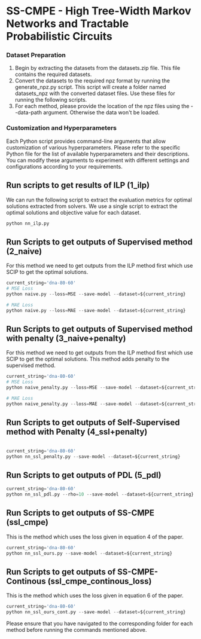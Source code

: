 # SS-CMPE - High Tree-Width Markov Networks and Tractable Probabilistic Circuits

### Dataset Preparation

1. Begin by extracting the datasets from the datasets.zip file. This file contains the required datasets.
2. Convert the datasets to the required npz format by running the generate_npz.py script. This script will create a folder named datasets_npz with the converted dataset files. Use these files for running the following scripts.
3. For each method, please provide the location of the npz files using the --data-path argument. Otherwise the data won't be loaded.

### Customization and Hyperparameters

Each Python script provides command-line arguments that allow customization of various hyperparameters. Please refer to the specific Python file for the list of available hyperparameters and their descriptions. You can modify these arguments to experiment with different settings and configurations according to your requirements.

## Run scripts to get results of ILP (1_ilp)

We can run the following script to extract the evaluation metrics for optimal solutions extracted from solvers. We use a single script to extract the optimal solutions and objective value for each dataset.

```python
python nn_ilp.py
```

## Run Scripts to get outputs of Supervised method (2_naive)

For this method we need to get outputs from the ILP method first which use SCIP to get the optimal solutions.

```python
current_string='dna-80-60'
# MSE Loss
python naive.py --loss=MSE --save-model --dataset=${current_string}

# MAE Loss
python naive.py --loss=MAE --save-model --dataset=${current_string}
```

## Run Scripts to get outputs of Supervised method with penalty (3_naive+penalty)

For this method we need to get outputs from the ILP method first which use SCIP to get the optimal solutions. This method adds penalty to the supervised method. 

```python
current_string='dna-80-60'
# MSE Loss
python naive_penalty.py --loss=MSE --save-model --dataset=${current_string}

# MAE Loss
python naive_penalty.py --loss=MAE --save-model --dataset=${current_string}
```

## Run Scripts to get outputs of Self-Supervised method with Penalty (4_ssl+penalty)

```python

current_string='dna-80-60'
python nn_ssl_penalty.py --save-model --dataset=${current_string}

```

## Run Scripts to get outputs of PDL (5_pdl)

```python
current_string='dna-80-60'
python nn_ssl_pdl.py --rho=10 --save-model --dataset=${current_string}

```

## Run Scripts to get outputs of SS-CMPE (ssl_cmpe)

This is the method which uses the loss given in equation 4 of the paper.


```python
current_string='dna-80-60'
python nn_ssl_ours.py --save-model --dataset=${current_string}

```

## Run Scripts to get outputs of SS-CMPE-Continous (ssl_cmpe_continous_loss)

This is the method which uses the loss given in equation 6 of the paper.


```python
current_string='dna-80-60'
python nn_ssl_ours_cont.py --save-model --dataset=${current_string}

```

Please ensure that you have navigated to the corresponding folder for each method before running the commands mentioned above.
